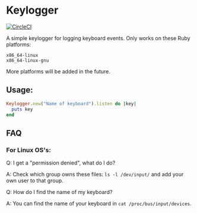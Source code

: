 # Keylogger

[![CircleCI](https://circleci.com/gh/grdw/keylogger.svg?style=svg)](https://circleci.com/gh/grdw/keylogger)

A simple keylogger for logging keyboard events. Only works on these Ruby platforms:

```
x86_64-linux
x86_64-linux-gnu
```

More platforms will be added in the future.

## Usage:

```ruby
Keylogger.new("Name of keyboard").listen do |key|
  puts key
end
```

## FAQ

### For Linux OS's:

Q: I get a "permission denied", what do I do?

A: Check which group owns these files: `ls -l /dev/input/` and add your own user to that group.

Q: How do I find the name of my keyboard?

A: You can find the name of your keyboard in `cat /proc/bus/input/devices`.

